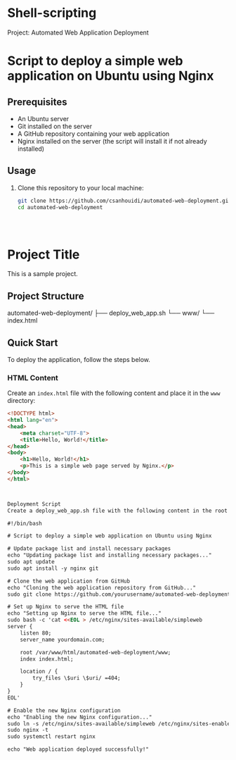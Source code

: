 # Shell-scripting
Project: Automated Web Application Deployment
# Script to deploy a simple web application on Ubuntu using Nginx

## Prerequisites
- An Ubuntu server
- Git installed on the server
- A GitHub repository containing your web application
- Nginx installed on the server (the script will install it if not already installed)

## Usage
1. Clone this repository to your local machine:

   ```bash
   git clone https://github.com/csanhouidi/automated-web-deployment.git
   cd automated-web-deployment


                                
# Project Title

This is a sample project.

## Project Structure

automated-web-deployment/
├── deploy_web_app.sh
└── www/
└── index.html



## Quick Start

To deploy the application, follow the steps below.

### HTML Content

Create an `index.html` file with the following content and place it in the `www` directory:

```html
<!DOCTYPE html>
<html lang="en">
<head>
    <meta charset="UTF-8">
    <title>Hello, World!</title>
</head>
<body>
    <h1>Hello, World!</h1>
    <p>This is a simple web page served by Nginx.</p>
</body>
</html>



Deployment Script
Create a deploy_web_app.sh file with the following content in the root of your project directory:

#!/bin/bash

# Script to deploy a simple web application on Ubuntu using Nginx

# Update package list and install necessary packages
echo "Updating package list and installing necessary packages..."
sudo apt update
sudo apt install -y nginx git

# Clone the web application from GitHub
echo "Cloning the web application repository from GitHub..."
sudo git clone https://github.com/yourusername/automated-web-deployment.git /var/www/html/automated-web-deployment

# Set up Nginx to serve the HTML file
echo "Setting up Nginx to serve the HTML file..."
sudo bash -c 'cat <<EOL > /etc/nginx/sites-available/simpleweb
server {
    listen 80;
    server_name yourdomain.com;

    root /var/www/html/automated-web-deployment/www;
    index index.html;

    location / {
        try_files \$uri \$uri/ =404;
    }
}
EOL'

# Enable the new Nginx configuration
echo "Enabling the new Nginx configuration..."
sudo ln -s /etc/nginx/sites-available/simpleweb /etc/nginx/sites-enabled/
sudo nginx -t
sudo systemctl restart nginx

echo "Web application deployed successfully!"

